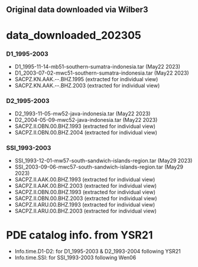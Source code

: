 Original data downloaded via Wilber3
---
# data_downloaded_202305
### D1_1995-2003
* D1_1995-11-14-mb51-southern-sumatra-indonesia.tar    (May22 2023)
* D1_2003-07-02-mwc51-southern-sumatra-indonesia.tar    (May22 2023)
* SACPZ.KN.AAK.--.BHZ.1995    (extracted for individual view)
* SACPZ.KN.AAK.--.BHZ.2003    (extracted for individual view)
### D2_1995-2003
* D2_1993-11-05-mw52-java-indonesia.tar    (May22 2023)
* D2_2004-05-09-mwc52-java-indonesia.tar    (May22 2023)
* SACPZ.II.OBN.00.BHZ.1993    (extracted for individual view)
* SACPZ.II.OBN.00.BHZ.2004    (extracted for individual view)
### SSI_1993-2003
* SSI_1993-12-01-mw57-south-sandwich-islands-region.tar    (May29 2023)
* SSI_2003-09-06-mwc57-south-sandwich-islands-region.tar    (May29 2023)
* SACPZ.II.AAK.00.BHZ.1993    (extracted for individual view)
* SACPZ.II.AAK.00.BHZ.2003    (extracted for individual view)
* SACPZ.II.OBN.00.BHZ.1993    (extracted for individual view)
* SACPZ.II.OBN.00.BHZ.2003    (extracted for individual view)
* SACPZ.II.ARU.00.BHZ.1993    (extracted for individual view)
* SACPZ.II.ARU.00.BHZ.2003    (extracted for individual view)

# PDE catalog info. from YSR21
- Info.time.D1-D2: for D1_1995-2003 & D2_1993-2004 following YSR21
- Info.time.SSI: for SSI_1993-2003 following Wen06
